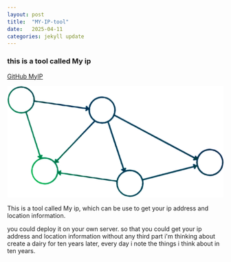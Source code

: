 ```yaml
---
layout: post
title:  "MY-IP-tool"
date:   2025-04-11
categories: jekyll update
---
```

### this is a tool called My ip
<!-- git url of this project-->
[GitHub MyIP](https://github.com/jason5ng32/MyIP)
<!-- image of this project-->
![MyIP](../assets/img/logo.png "MyIP")
<!-- description of this project-->
This is a tool called My ip, which can be use to get your ip address and location information.


you could deploy it on your own server. 
so that you could get your ip address and location information without any third part
i'm thinking about create a dairy for ten years later, every day i note the things i think about in ten years.
 

